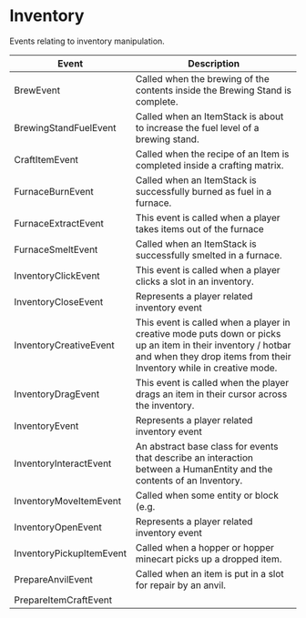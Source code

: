 # Inventory

Events relating to inventory manipulation.

| Event| Description |
| --- | --- |
| BrewEvent | Called when the brewing of the contents inside the Brewing Stand is complete. |
| BrewingStandFuelEvent | Called when an ItemStack is about to increase the fuel level of a brewing stand. |
| CraftItemEvent | Called when the recipe of an Item is completed inside a crafting matrix. |
| FurnaceBurnEvent | Called when an ItemStack is successfully burned as fuel in a furnace. |
| FurnaceExtractEvent | This event is called when a player takes items out of the furnace |
| FurnaceSmeltEvent | Called when an ItemStack is successfully smelted in a furnace. |
| InventoryClickEvent | This event is called when a player clicks a slot in an inventory. |
| InventoryCloseEvent | Represents a player related inventory event |
| InventoryCreativeEvent | This event is called when a player in creative mode puts down or picks up an item in their inventory / hotbar and when they drop items from their Inventory while in creative mode. |
| InventoryDragEvent | This event is called when the player drags an item in their cursor across the inventory. |
| InventoryEvent | Represents a player related inventory event |
| InventoryInteractEvent | An abstract base class for events that describe an interaction between a HumanEntity and the contents of an Inventory. |
| InventoryMoveItemEvent | Called when some entity or block (e.g. |
| InventoryOpenEvent | Represents a player related inventory event |
| InventoryPickupItemEvent | Called when a hopper or hopper minecart picks up a dropped item. |
| PrepareAnvilEvent | Called when an item is put in a slot for repair by an anvil. |
| PrepareItemCraftEvent	 |  |
